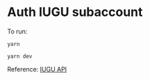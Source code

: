 # Auth IUGU subaccount

To run:
```
yarn

yarn dev
```

Reference:
[IUGU API](https://dev.iugu.com/reference/metadados)